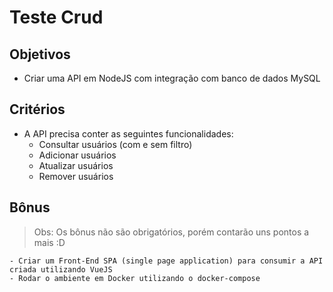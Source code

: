 # Teste Crud


## Objetivos
  -  Criar uma API em NodeJS com integração com banco de dados MySQL

## Critérios
  
  - A API precisa conter as seguintes funcionalidades: 
    - Consultar usuários (com e sem filtro)
    - Adicionar usuários
    - Atualizar usuários
    - Remover usuários
  
  ## Bônus
  
  > Obs: Os bônus não são obrigatórios, porém contarão uns pontos a mais :D
  
    - Criar um Front-End SPA (single page application) para consumir a API criada utilizando VueJS
    - Rodar o ambiente em Docker utilizando o docker-compose
    
